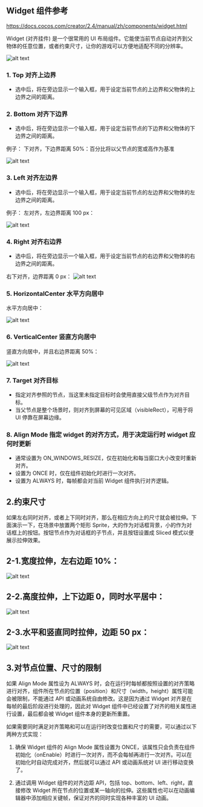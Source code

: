 
## Widget 组件参考
https://docs.cocos.com/creator/2.4/manual/zh/components/widget.html

Widget (对齐挂件) 是一个很常用的 UI 布局组件。它能使当前节点自动对齐到父物体的任意位置，或者约束尺寸，让你的游戏可以方便地适配不同的分辨率。

![alt text](https://docs.cocos.com/creator/2.4/manual/assets/widget-default.CUPEAmbt.png)

### 1. Top 对齐上边界	
  - 选中后，将在旁边显示一个输入框，用于设定当前节点的上边界和父物体的上边界之间的距离。

### 2. Bottom	对齐下边界	
  - 选中后，将在旁边显示一个输入框，用于设定当前节点的下边界和父物体的下边界之间的距离。


例子：
下对齐，下边界距离 50%：百分比将以父节点的宽或高作为基准

![alt text](https://docs.cocos.com/creator/2.4/manual/assets/widget-bottom-0.5.s5h5BlnK.png)

### 3. Left	对齐左边界	
  - 选中后，将在旁边显示一个输入框，用于设定当前节点的左边界和父物体的左边界之间的距离。

例子：
  左对齐，左边界距离 100 px：

![alt text](https://docs.cocos.com/creator/2.4/manual/assets/widget-left-100px.PHq2xOJc.png)

### 4. Right 对齐右边界	
  - 选中后，将在旁边显示一个输入框，用于设定当前节点的右边界和父物体的右边界之间的距离。

右下对齐，边界距离 0 px：
![alt text](https://docs.cocos.com/creator/2.4/manual/assets/widget-bottom-right-0px.CWOKRiwq.png)

### 5. HorizontalCenter	水平方向居中	
水平方向居中：

![alt text](https://docs.cocos.com/creator/2.4/manual/assets/widget-h-center.CuRVjbbh.png)

### 6. VerticalCenter  竖直方向居中	
竖直方向居中，并且右边界距离 50%：

![alt text](https://docs.cocos.com/creator/2.4/manual/assets/widget-v-center-right-0.5.waX_ZlV_.png)


### 7. Target  对齐目标	
  - 指定对齐参照的节点，当这里未指定目标时会使用直接父级节点作为对齐目标。
  - 当父节点是整个场景时，则对齐到屏幕的可见区域（visibleRect），可用于将 UI 停靠在屏幕边缘。

### 8. Align Mode	指定 widget 的对齐方式，用于决定运行时 widget 应何时更新	
  - 通常设置为 ON_WINDOWS_RESIZE，仅在初始化和每当窗口大小改变时重新对齐。
  - 设置为 ONCE 时，仅在组件初始化时进行一次对齐。
  - 设置为 ALWAYS 时，每帧都会对当前 Widget 组件执行对齐逻辑。


## 2.约束尺寸
如果左右同时对齐，或者上下同时对齐，那么在相应方向上的尺寸就会被拉伸。下面演示一下，在场景中放置两个矩形 Sprite，大的作为对话框背景，小的作为对话框上的按钮。按钮节点作为对话框的子节点，并且按钮设置成 Sliced 模式以便展示拉伸效果。

## 2-1.宽度拉伸，左右边距 10%：
![alt text](https://docs.cocos.com/creator/2.4/manual/assets/widget-h-stretch.CIky5Mmp.png)


## 2-2.高度拉伸，上下边距 0，同时水平居中：

![alt text](https://docs.cocos.com/creator/2.4/manual/assets/widget-v-stretch.BC_V8GXp.png)

## 2-3.水平和竖直同时拉伸，边距 50 px：
![alt text](https://docs.cocos.com/creator/2.4/manual/assets/widget-margin-50px.B5el5ECQ.png)

## 3.对节点位置、尺寸的限制
如果 Align Mode 属性设为 ALWAYS 时，会在运行时每帧都按照设置的对齐策略进行对齐，组件所在节点的位置（position）和尺寸（width，height）属性可能会被限制，不能通过 API 或动画系统自由修改。这是因为通过 Widget 对齐是在每帧的最后阶段进行处理的，因此对 Widget 组件中已经设置了对齐的相关属性进行设置，最后都会被 Widget 组件本身的更新所重置。

如果需要同时满足对齐策略和可以在运行时改变位置和尺寸的需要，可以通过以下两种方式实现：

1. 确保 Widget 组件的 Align Mode 属性设置为 ONCE，该属性只会负责在组件初始化（onEnable）时进行一次对齐，而不会每帧再进行一次对齐。可以在初始化时自动完成对齐，然后就可以通过 API 或动画系统对 UI 进行移动变换了。

2. 通过调用 Widget 组件的对齐边距 API，包括 top、bottom、left、right，直接修改 Widget 所在节点的位置或某一轴向的拉伸。这些属性也可以在动画编辑器中添加相应关键帧，保证对齐的同时实现各种丰富的 UI 动画。

